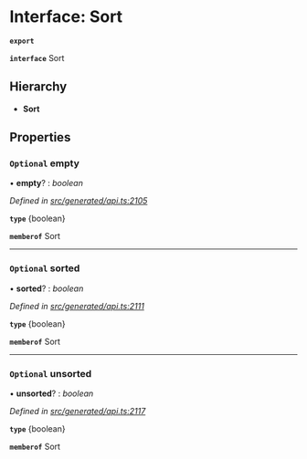 # Interface: Sort

**`export`** 

**`interface`** Sort

## Hierarchy

* **Sort**

## Properties

### `Optional` empty

• **empty**? : *boolean*

*Defined in [src/generated/api.ts:2105](https://github.com/mailslurp/mailslurp-client-ts-js/blob/507ad2d/src/generated/api.ts#L2105)*

**`type`** {boolean}

**`memberof`** Sort

___

### `Optional` sorted

• **sorted**? : *boolean*

*Defined in [src/generated/api.ts:2111](https://github.com/mailslurp/mailslurp-client-ts-js/blob/507ad2d/src/generated/api.ts#L2111)*

**`type`** {boolean}

**`memberof`** Sort

___

### `Optional` unsorted

• **unsorted**? : *boolean*

*Defined in [src/generated/api.ts:2117](https://github.com/mailslurp/mailslurp-client-ts-js/blob/507ad2d/src/generated/api.ts#L2117)*

**`type`** {boolean}

**`memberof`** Sort
